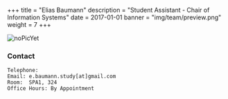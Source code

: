 +++
title = "Elias Baumann"
description = "Student Assistant - Chair of Information Systems"
date = 2017-01-01
banner = "img/team/preview.png"
weight = 7
+++



![noPicYet](/blog/img/team/preview.png)




###  Contact

	Telephone: 
	Email: e.baumann.study[at]gmail.com
	Room:  SPA1, 324
	Office Hours: By Appointment
	
	


